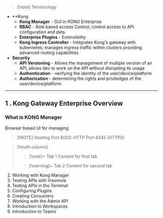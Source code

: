 > [!note] Terminology
- **Kong 
	- **Kong Manager** - GUI in KONG Enterprise 
	- **RBAC** - Role based access Control; control access to API configuration and data
	- **Enterprise Plugins** - Extensibility
	- **Kong Ingress Controller** - Integrates Kong's gateway with kubernetes; manages ingress traffic within clusters providing advanced routing capabilities
- **Security**
	- **API Versioning** - Allows the management of multiple version of an API; allows dev to work on the API without disrupting its usage
	- **Authentication** - verifying the identity of the user/device/platform
	- **Authorization** - determining the rights and priviledges of the user/device/platform
***

## 1 . Kong Gateway Enterprise Overview
### What is KONG Manager
Browser based UI for managing

> [!NOTE] Hosting
> Port 8002: HTTP
>  Port 8445 (HTTPS)

> [!multi-column]
>
> > [!note]+ Tab 1
> > Content for first tab
>
> > [!warning]+ Tab 2
> > Content for second tab
> >

2. Working with Kong Manager
3. Testing APIs with Insomnia
4. Testing APIs in the Terminal
5. Configuring Plugins
6. Creating Consumers
7. Working with the Admin API
8. Introduction to Workspaces
9. Introduction to Teams